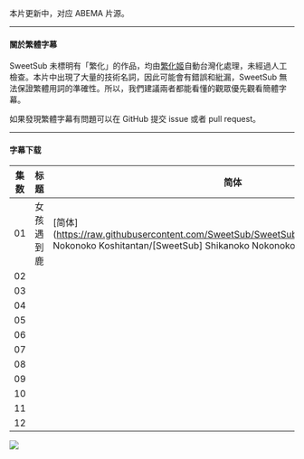 本片更新中，对应 ABEMA 片源。

---

#### 關於繁體字幕

SweetSub 未標明有「繁化」的作品，均由[繁化姬](https://zhconvert.org/)自動台灣化處理，未經過人工檢查。本片中出現了大量的技術名詞，因此可能會有錯誤和紕漏，SweetSub 無法保證繁體用詞的準確性。所以，我們建議兩者都能看懂的觀眾優先觀看簡體字幕。

如果發現繁體字幕有問題可以在 GitHub 提交 issue 或者 pull request。

----

#### 字幕下载

| 集数 | 标题 | 简体 | 繁体 |
| - | - | - | - |
| 01 | 女孩遇到鹿 | [简体](https://raw.githubusercontent.com/SweetSub/SweetSub/master/Archive/Shikanoko Nokonoko Koshitantan/[SweetSub] Shikanoko Nokonoko Koshitantan - 01.chs.ass) | [繁體](https://raw.githubusercontent.com/SweetSub/SweetSub/master/Archive/Shikanoko Nokonoko Koshitantan/[SweetSub] Shikanoko Nokonoko Koshitantan - 01.cht.ass) |
| 02 |  |                                                              |                                                              |
| 03   |              |          |          |
| 04   |              |          |          |
| 05   |              |          |          |
| 06   |              |          |          |
| 07   |              |          |          |
| 08   |              |          |  |
| 09 | |  |  |
| 10 | |  |  |
| 11 | |  |  |
| 12 | |  |  |

![](https://p.sda1.dev/18/1feac8df94d4694e04e748a2c16ee9c7/ShikanokoNokonokoKoshitantan_kv2.jpg)
